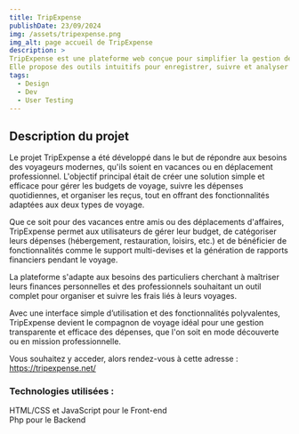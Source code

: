 ```yaml
---
title: TripExpense
publishDate: 23/09/2024
img: /assets/tripexpense.png
img_alt: page accueil de TripExpense
description: >
TripExpense est une plateforme web conçue pour simplifier la gestion des dépenses de voyage, idéale à la fois pour les voyageurs touristiques et les professionnels en déplacement. 
Elle propose des outils intuitifs pour enregistrer, suivre et analyser les dépenses en temps réel, que ce soit pour des vacances personnelles ou des voyages d'affaires.
tags:
  - Design
  - Dev
  - User Testing
---
```


## Description du projet

Le projet TripExpense a été développé dans le but de répondre aux besoins des voyageurs modernes, qu'ils soient en vacances ou en déplacement professionnel.
L'objectif principal était de créer une solution simple et efficace pour gérer les budgets de voyage, suivre les dépenses quotidiennes, et organiser les reçus, tout en offrant des fonctionnalités adaptées aux deux types de voyage.

Que ce soit pour des vacances entre amis ou des déplacements d'affaires, TripExpense permet aux utilisateurs de gérer leur budget, de catégoriser leurs dépenses (hébergement, restauration, loisirs, etc.) et de bénéficier de fonctionnalités comme le support multi-devises et la génération de rapports financiers pendant le voyage.

La plateforme s'adapte aux besoins des particuliers cherchant à maîtriser leurs finances personnelles et des professionnels souhaitant un outil complet pour organiser et suivre les frais liés à leurs voyages.

Avec une interface simple d’utilisation et des fonctionnalités polyvalentes, TripExpense devient le compagnon de voyage idéal pour une gestion transparente et efficace des dépenses, que l'on soit en mode découverte ou en mission professionnelle.

Vous souhaitez y acceder, alors rendez-vous à cette adresse : https://tripexpense.net/

### Technologies utilisées :

HTML/CSS et JavaScript pour le Front-end <br>
Php pour le Backend
